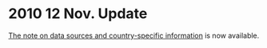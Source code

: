 # 2010 12 Nov. Update

[The note on data sources and country-specific information](https://barrolee.github.io/BarroLeeDataSet/BLData/footnotes_v1.2.xls) is now available.

